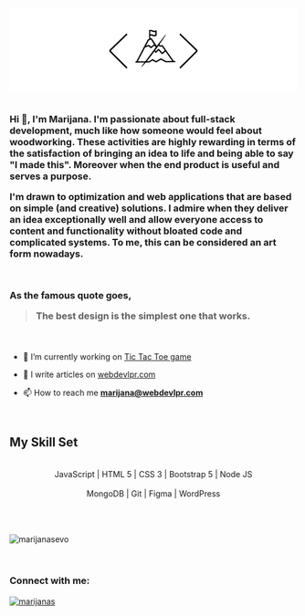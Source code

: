 <img align="center" src="./webdevlpr-logo.png"> <br><br>



<h3>Hi 👋, I'm Marijana. I'm passionate about <b>full-stack development</b>, much like how someone would feel about woodworking. These activities are highly rewarding in terms of the satisfaction of bringing an idea to life and being able to say "I made this". Moreover when the end product is useful and serves a purpose.

<br>

I'm drawn to optimization and web applications that are based on simple (and creative) solutions. I admire when they deliver an idea exceptionally well and allow everyone access to content and functionality without bloated code and complicated systems. To me, this can be considered an art form nowadays.

<br>

As the famous quote goes,
> The best design is the simplest one that works. 

<br> </h3>




- 🔭 I’m currently working on [Tic Tac Toe game](github.com/marijanasevo/Tic-Tac-Toe-game)

- 📝 I write articles on [webdevlpr.com](webdevlpr.com)

- 📫 How to reach me **marijana@webdevlpr.com**


<br>

## My Skill Set

<br>
<div align="center" dir="auto">  
<div dir="auto">JavaScript | HTML 5 | CSS 3 | Bootstrap 5 | Node JS</div> 
<br>
<div dir="auto">MongoDB | Git | Figma | WordPress</div>
</div>

<br><br>

<p><img align="center" src="https://github-readme-streak-stats.herokuapp.com/?user=marijanasevo&" alt="marijanasevo" /></p>

<br>

<h3 align="left">Connect with me:</h3>
<p align="left">
<a href="https://linkedin.com/in/marijanas" target="blank"><img align="center" src="https://raw.githubusercontent.com/rahuldkjain/github-profile-readme-generator/master/src/images/icons/Social/linked-in-alt.svg" alt="marijanas" height="30" width="40" /></a>
</p>
